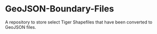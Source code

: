 # GeoJSON-Boundary-Files
A repository to store select Tiger Shapefiles that have been converted to GeoJSON files.
